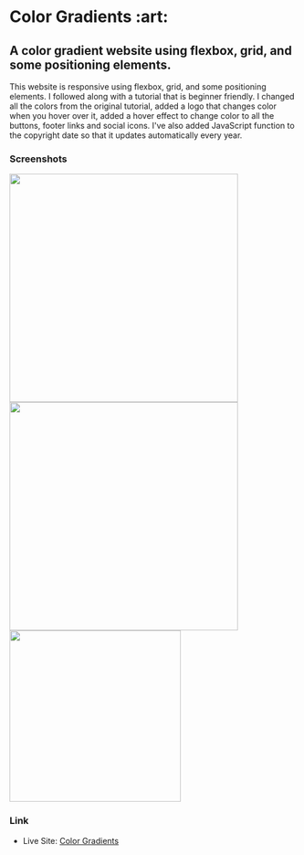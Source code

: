 <h1>Color Gradients :art:</h1>

<h2>A color gradient website using flexbox, grid, and some positioning elements.</h2>

<p>This website is responsive using flexbox, grid, and some positioning elements. I followed along with a tutorial that is beginner friendly. I changed all the colors from the original tutorial, added a logo that changes color when you hover over it, added a hover effect to change color to all the buttons, footer links and social icons. I've also added JavaScript function to the copyright date so that it updates automatically every year.</p>

### Screenshots

<img src="images/desktop.png" width="400"> <img src="images/navbar.png" width="400">
<img src="images/mobile.png" width="300">

### Link

- Live Site: [Color Gradients](https://leslielopez25.github.io/Responsive-Website/)
